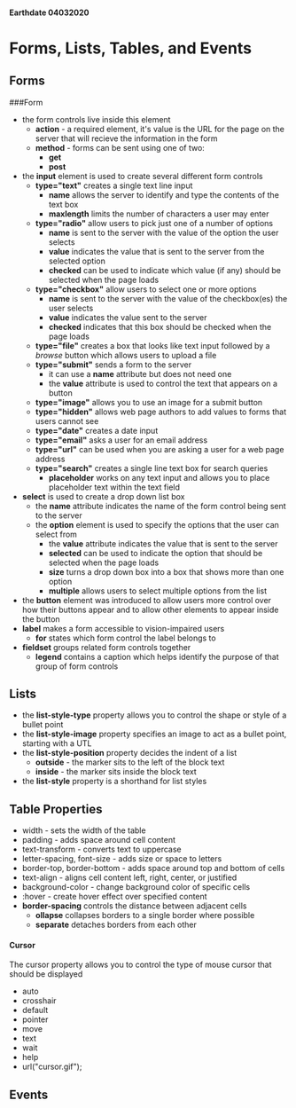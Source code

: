 #### Earthdate 04032020

# Forms, Lists, Tables, and Events

## Forms

###Form
* the form controls live inside this element  
  * **action** - a required element, it's value is the URL for the page on the server that will recieve the information in the form  
  * **method** - forms can be sent using one of two:  
    * **get**  
    * **post**  
* the **input** element is used to create several different form controls  
  * **type="text"** creates a single text line input  
    * **name** allows the server to identify and type the contents of the text box  
    * **maxlength** limits the number of characters a user may enter  
  * **type="radio"** allow users to pick just one of a number of options  
    * **name** is sent to the server with the value of the option the user selects  
    * **value** indicates the value that is sent to the server from the selected option  
    * **checked** can be used to indicate which value (if any) should be selected when the page loads  
  * **type="checkbox"** allow users to select one or more options  
    * **name** is sent to the server with the value of the checkbox(es) the user selects  
    * **value** indicates the value sent to the server  
    * **checked** indicates that this box should be checked when the page loads  
  * **type="file"** creates a box that looks like text input followed by a *browse* button which allows users to upload a file  
  * **type="submit"** sends a form to the server  
    * it can use a **name** attribute but does not need one  
    * the **value** attribute is used to control the text that appears on a button   
  * **type="image"** allows you to use an image for a submit button 
  * **type="hidden"** allows web page authors to add values to forms that users cannot see   
  * **type="date"** creates a date input  
  * **type="email"** asks a user for an email address  
  * **type="url"** can be used when you are asking a user for a web page address  
  * **type="search"** creates a single line text box for search queries  
    * **placeholder** works on any text input and allows you to place placeholder text within the text field  
* **select** is used to create a drop down list box  
    * the **name** attribute indicates the name of the form control being sent to the server  
  * the **option** element is used to specify the options that the user can select from  
    * the **value** attribute indicates the value that is sent to the server  
    * **selected** can be used to indicate the option that should be selected when the page loads  
    * **size** turns a drop down box into a box that shows more than one option  
    * **multiple** allows users to select multiple options from the list  
* the **button** element was introduced to allow users more control over how their buttons appear and to allow other elements to appear inside the button  
* **label** makes a form accessible to vision-impaired users  
  * **for** states which form control the label belongs to  
* **fieldset** groups related form controls together  
  * **legend** contains a caption which helps identify the purpose of that group of form controls  


## Lists

* the **list-style-type** property allows you to control the shape or style of a bullet point  
* the **list-style-image** property specifies an image to act as a bullet point, starting with a UTL  
* the **list-style-position** property decides the indent of a list  
  * **outside** - the marker sits to the left of the block text  
  * **inside** - the marker sits inside the block text  
* the **list-style** property is a shorthand for list styles  


## Table Properties

* width - sets the width of the table  
* padding - adds space around cell content  
* text-transform - converts text to uppercase  
* letter-spacing, font-size - adds size or space to letters  
* border-top, border-bottom - adds space around top and bottom of cells  
* text-align - aligns cell content left, right, center, or justified  
* background-color - change background color of specific cells  
* :hover - create hover effect over specified content  
* **border-spacing** controls the distance between adjacent cells  
  * **ollapse** collapses borders to a single border where possible  
  * **separate** detaches borders from each other  

#### Cursor

The cursor property allows you to control the type of mouse cursor that should be displayed  

- auto
- crosshair
- default
- pointer
- move
- text
- wait
- help
- url("cursor.gif");


## Events

